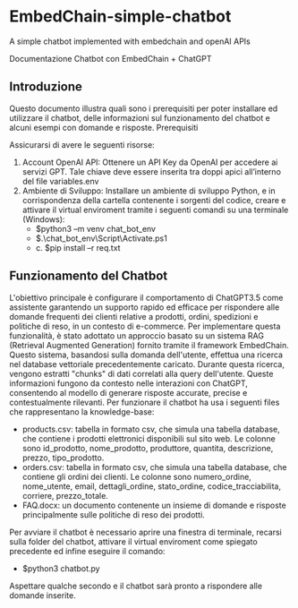 # EmbedChain-simple-chatbot
A simple chatbot implemented with embedchain and openAI APIs 

Documentazione Chatbot con EmbedChain + ChatGPT

## Introduzione
Questo documento illustra quali sono i prerequisiti per poter installare ed utilizzare il chatbot, delle informazioni sul funzionamento del chatbot e alcuni esempi con domande e risposte. 
Prerequisiti

Assicurarsi di avere le seguenti risorse:
1.	Account OpenAI API: Ottenere un API Key da OpenAI per accedere ai servizi GPT. Tale chiave deve essere inserita tra doppi apici all’interno del file variables.env
2.	Ambiente di Sviluppo: Installare un ambiente di sviluppo Python, e in corrispondenza della cartella contenente i sorgenti del codice, creare e attivare il virtual enviroment tramite i seguenti comandi su una terminale (Windows):
    -	$python3 –m venv chat_bot_env 
  	- $.\chat_bot_env\Script\Activate.ps1
    - c.	$pip install –r req.txt


## Funzionamento del Chatbot
L'obiettivo principale è configurare il comportamento di ChatGPT3.5 come assistente garantendo un supporto rapido ed efficace per rispondere alle domande frequenti dei clienti relative a prodotti, ordini, spedizioni e politiche di reso, in un contesto di e-commerce.
Per implementare questa funzionalità, è stato adottato un approccio basato su un sistema RAG (Retrieval Augmented Generation) fornito tramite il framework EmbedChain. Questo sistema, basandosi sulla domanda dell'utente, effettua una ricerca nel database vettoriale precedentemente caricato. Durante questa ricerca, vengono estratti "chunks" di dati correlati alla query dell'utente. Queste informazioni fungono da contesto nelle interazioni con ChatGPT, consentendo al modello di generare risposte accurate, precise e contestualmente rilevanti.
Per funzionare il chatbot ha usa i seguenti files che rappresentano la knowledge-base:
-	products.csv: tabella in formato csv, che simula una tabella database, che contiene i prodotti elettronici disponibili sul sito web. Le colonne sono id_prodotto, nome_prodotto, produttore, quantita, descrizione, prezzo, tipo_prodotto.
-	orders.csv: tabella in formato csv, che simula una tabella database, che contiene gli ordini dei clienti. Le colonne sono numero_ordine, nome_utente, email, dettagli_ordine, stato_ordine, codice_tracciabilita, corriere, prezzo_totale.
-	FAQ.docx: un documento contenente un insieme di domande e risposte principalmente sulle politiche di reso dei prodotti.

Per avviare il chatbot è necessario aprire una finestra di terminale, recarsi sulla folder del chatbot, attivare il virtual enviroment come spiegato precedente ed infine eseguire il comando:
- $python3 chatbot.py

Aspettare qualche secondo e il chatbot sarà pronto a rispondere alle domande inserite.
